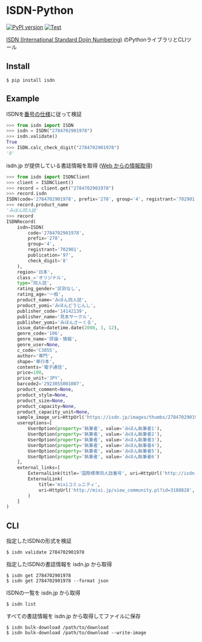 # ISDN-Python

[![PyPI version](https://badge.fury.io/py/isdn.svg)](https://badge.fury.io/py/isdn)
[![Test](https://github.com/Babibubebon/isdn-python/actions/workflows/test.yml/badge.svg)](https://github.com/Babibubebon/isdn-python/actions/workflows/test.yml)

[ISDN (International Standard Dojin Numbering)](https://isdn.jp/) のPythonライブラリとCLIツール

## Install

```
$ pip install isdn
```

## Example

ISDNを[番号の仕様](https://isdn.jp/about.html)に従って検証

```python
>>> from isdn import ISDN
>>> isdn = ISDN("2784702901978")
>>> isdn.validate()
True
>>> ISDN.calc_check_digit("2784702901978")
'8'
```

isdn.jp が提供している書誌情報を取得 ([Web からの情報取得](https://isdn.jp/about.html))

```python
>>> from isdn import ISDNClient
>>> client = ISDNClient()
>>> record = client.get("2784702901978")
>>> record.isdn
ISDN(code='2784702901978', prefix='278', group='4', registrant='702901', publication='97', check_digit='8')
>>> record.product_name
'みほん同人誌'
>>> record
ISDNRecord(
    isdn=ISDN(
        code='2784702901978',
        prefix='278',
        group='4',
        registrant='702901',
        publication='97',
        check_digit='8'
    ),
    region='日本',
    class_='オリジナル',
    type='同人誌',
    rating_gender='区別なし',
    rating_age='一般',
    product_name='みほん同人誌',
    product_yomi='みほんどうじんし',
    publisher_code='14142139',
    publisher_name='見本サークル',
    publisher_yomi='みほんさーくる',
    issue_date=datetime.date(2008, 3, 12),
    genre_code='106',
    genre_name='評論・情報',
    genre_user=None,
    c_code='C3055',
    author='専門',
    shape='単行本',
    contents='電子通信',
    price=100,
    price_unit='JPY',
    barcode2='2923055001007',
    product_comment=None,
    product_style=None,
    product_size=None,
    product_capacity=None,
    product_capacity_unit=None,
    sample_image_uri=HttpUrl('https://isdn.jp/images/thumbs/2784702901978.png', ),
    useroptions=[
        UserOption(property='執筆者', value='みほん執筆者1'),
        UserOption(property='執筆者', value='みほん執筆者2'),
        UserOption(property='執筆者', value='みほん執筆者3'),
        UserOption(property='執筆者', value='みほん執筆者4'),
        UserOption(property='執筆者', value='みほん執筆者5'),
        UserOption(property='執筆者', value='みほん執筆者6')
    ],
    external_links=[
        ExternalLink(title='国際標準同人誌番号', uri=HttpUrl('http://isdn.jp/', )),
        ExternalLink(
            title='mixiコミュニティ',
            uri=HttpUrl('http://mixi.jp/view_community.pl?id=3188828', )
        )
    ]
)
```

## CLI

指定したISDNの形式を検証

```
$ isdn validate 2784702901978
```

指定したISDNの書誌情報を isdn.jp から取得

```
$ isdn get 2784702901978
$ isdn get 2784702901978 --format json
```

ISDNの一覧を isdn.jp から取得

```
$ isdn list
```

すべての書誌情報を isdn.jp から取得してファイルに保存

```
$ isdn bulk-download /path/to/download
$ isdn bulk-download /path/to/download --write-image
```
